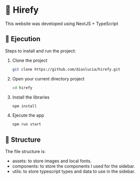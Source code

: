 # 💼 Hirefy

This website was developed using NextJS + TypeScript

## 🚀 Ejecution

Steps to install and run the project:

1. Clone the project
   ```sh
   git clone https://github.com/diaslucia/hirefy.git
   ```
2. Open your current directory project
   ```sh
   cd hirefy
   ```
3. Install the libraries
   ```sh
   npm install
   ```
4. Ejecute the app

   ```sh
   npm run start
   ```

## 📂 Structure

The file structure is:

- assets: to store images and local fonts.
- components: to store the components I used for the sidebar.
- utils: to store typescript types and data to use in the sidebar.

